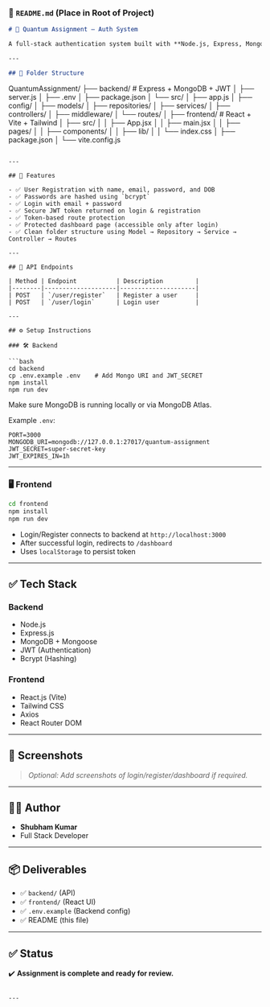 ### 📄 `README.md` (Place in Root of Project)

```markdown
# 🧠 Quantum Assignment — Auth System

A full-stack authentication system built with **Node.js, Express, MongoDB, JWT, bcrypt** for the backend, and **React + Vite + Tailwind CSS** for the frontend.

---

## 📁 Folder Structure

```

QuantumAssignment/
├── backend/        # Express + MongoDB + JWT
│   ├── server.js
│   ├── .env
│   ├── package.json
│   └── src/
│       ├── app.js
│       ├── config/
│       ├── models/
│       ├── repositories/
│       ├── services/
│       ├── controllers/
│       ├── middleware/
│       └── routes/
│
├── frontend/       # React + Vite + Tailwind
│   ├── src/
│   │   ├── App.jsx
│   │   ├── main.jsx
│   │   ├── pages/
│   │   ├── components/
│   │   ├── lib/
│   │   └── index.css
│   ├── package.json
│   └── vite.config.js

````

---

## 🚀 Features

- ✅ User Registration with name, email, password, and DOB
- ✅ Passwords are hashed using `bcrypt`
- ✅ Login with email + password
- ✅ Secure JWT token returned on login & registration
- ✅ Token-based route protection
- ✅ Protected dashboard page (accessible only after login)
- ✅ Clean folder structure using Model → Repository → Service → Controller → Routes

---

## 🔐 API Endpoints

| Method | Endpoint           | Description         |
|--------|--------------------|---------------------|
| POST   | `/user/register`   | Register a user     |
| POST   | `/user/login`      | Login user          |

---

## ⚙️ Setup Instructions

### 🛠️ Backend

```bash
cd backend
cp .env.example .env    # Add Mongo URI and JWT_SECRET
npm install
npm run dev
````

Make sure MongoDB is running locally or via MongoDB Atlas.

Example `.env`:

```
PORT=3000
MONGODB_URI=mongodb://127.0.0.1:27017/quantum-assignment
JWT_SECRET=super-secret-key
JWT_EXPIRES_IN=1h
```

---

### 🖥️ Frontend

```bash
cd frontend
npm install
npm run dev
```

* Login/Register connects to backend at `http://localhost:3000`
* After successful login, redirects to `/dashboard`
* Uses `localStorage` to persist token

---

## ✅ Tech Stack

### Backend

* Node.js
* Express.js
* MongoDB + Mongoose
* JWT (Authentication)
* Bcrypt (Hashing)

### Frontend

* React.js (Vite)
* Tailwind CSS
* Axios
* React Router DOM

---

## 📸 Screenshots

> *Optional: Add screenshots of login/register/dashboard if required.*

---

## 👨‍💻 Author

* **Shubham Kumar**
* Full Stack Developer

---

## 📦 Deliverables

* ✅ `backend/` (API)
* ✅ `frontend/` (React UI)
* ✅ `.env.example` (Backend config)
* ✅ README (this file)

---

## ✅ Status

✔️ **Assignment is complete and ready for review.**

```

---
